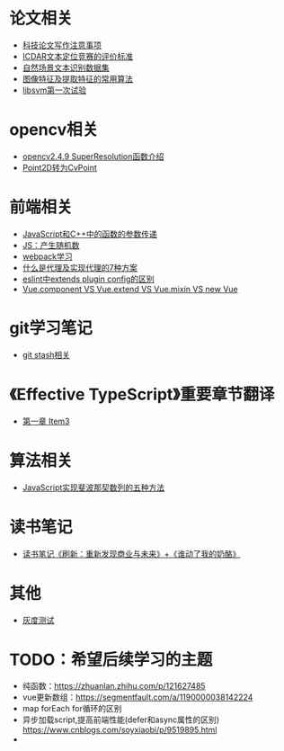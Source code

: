 

# 论文相关
* [科技论文写作注意事项](https://github.com/yan647/Blog/issues/1 )
* [ICDAR文本定位竞赛的评价标准](https://github.com/yan647/Blog/issues/2 )
* [自然场景文本识别数据集](https://github.com/yan647/Blog/issues/6 )
* [图像特征及提取特征的常用算法](https://github.com/yan647/Blog/issues/7)
* [libsvm第一次试验](https://github.com/yan647/Blog/issues/8)

# opencv相关
* [opencv2.4.9 SuperResolution函数介绍](https://github.com/yan647/Blog/issues/3 )
* [Point2D转为CvPoint](https://github.com/yan647/Blog/issues/4 )

# 前端相关
* [JavaScript和C++中的函数的参数传递](https://github.com/yan647/Blog/issues/9)
* [JS：产生随机数](https://github.com/yan647/Blog/issues/10)
* [webpack学习](https://github.com/yan647/Blog/blob/master/webpack.md)
* [什么是代理及实现代理的7种方案](https://github.com/yan647/Blog/issues/12)
* [eslint中extends plugin config的区别](https://github.com/yan647/Blog/issues/13)
* [Vue.component VS Vue.extend VS Vue.mixin VS new Vue](https://github.com/yan647/Blog/issues/14)

# git学习笔记
* [git stash相关](https://github.com/yan647/Blog/issues/15)

# 《Effective TypeScript》重要章节翻译
* [第一章 Item3](https://github.com/yan647/learnEffectiveTypeScript/blob/main/translation/item3.md)

# 算法相关
* [JavaScript实现斐波那契数列的五种方法](https://github.com/yan647/Blog/issues/11)

# 读书笔记
* [读书笔记《刷新：重新发现商业与未来》+《谁动了我的奶酪》](https://github.com/yan647/Blog/issues/20)

# 其他
* [灰度测试](https://github.com/yan647/Blog/blob/master/AB%20Testing.md)

# TODO：希望后续学习的主题
* 纯函数：https://zhuanlan.zhihu.com/p/121627485
* vue更新数组：https://segmentfault.com/a/1190000038142224
* map forEach for循环的区别
* 异步加载script,提高前端性能(defer和async属性的区别)  https://www.cnblogs.com/soyxiaobi/p/9519895.html
* 
